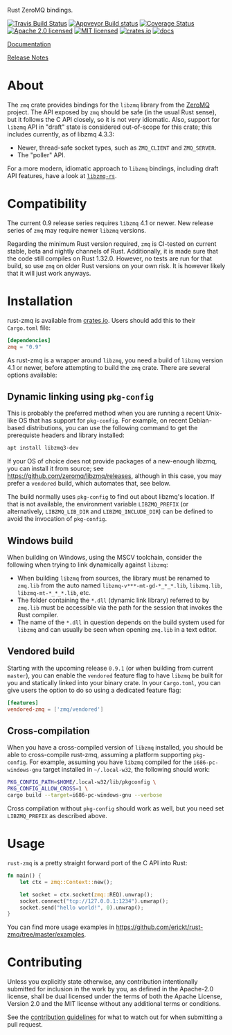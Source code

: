 Rust ZeroMQ bindings.

[![Travis Build Status](https://travis-ci.org/erickt/rust-zmq.png?branch=master)](https://travis-ci.org/erickt/rust-zmq)
[![Appveyor Build status](https://ci.appveyor.com/api/projects/status/xhytsx4jwyb9qk7m?svg=true)](https://ci.appveyor.com/project/erickt/rust-zmq)
[![Coverage Status](https://coveralls.io/repos/erickt/erickt-zmq/badge.svg?branch=master)](https://coveralls.io/r/erickt/erickt-zmq?branch=master)
[![Apache 2.0 licensed](https://img.shields.io/badge/license-Apache2.0-blue.svg)](./LICENSE-APACHE)
[![MIT licensed](https://img.shields.io/badge/license-MIT-blue.svg)](./LICENSE-MIT)
[![crates.io](http://meritbadge.herokuapp.com/zmq)](https://crates.io/crates/zmq)
[![docs](https://docs.rs/zmq/badge.svg)](https://docs.rs/zmq)

[Documentation](https://docs.rs/crate/zmq/)

[Release Notes](https://github.com/erickt/rust-zmq/tree/master/NEWS.md)

# About

The `zmq` crate provides bindings for the `libzmq` library from the
[ZeroMQ](https://zeromq.org/) project. The API exposed by `zmq` should
be safe (in the usual Rust sense), but it follows the C API closely,
so it is not very idiomatic. Also, support for `libzmq` API in "draft"
state is considered out-of-scope for this crate; this includes
currently, as of libzmq 4.3.3:

- Newer, thread-safe socket types, such as `ZMQ_CLIENT` and
  `ZMQ_SERVER`.
- The "poller" API.

For a more modern, idiomatic approach to `libzmq` bindings, including
draft API features, have a look at
[`libzmq-rs`](https://github.com/jean-airoldie/libzmq-rs).

# Compatibility

The current 0.9 release series requires `libzmq` 4.1 or newer. New
release series of `zmq` may require newer `libzmq` versions.

Regarding the minimum Rust version required, `zmq` is CI-tested on
current stable, beta and nightly channels of Rust. Additionally, it is
made sure that the code still compiles on Rust 1.32.0. However, no
tests are run for that build, so use `zmq` on older Rust versions on
your own risk. It is however likely that it will just work anyways.

# Installation

rust-zmq is available from [crates.io](https://crates.io). Users
should add this to their `Cargo.toml` file:

```toml
[dependencies]
zmq = "0.9"
```

As rust-zmq is a wrapper around `libzmq`, you need a build of `libzmq`
version 4.1 or newer, before attempting to build the `zmq`
crate. There are several options available:

## Dynamic linking using `pkg-config`

This is probably the preferred method when you are running a recent
Unix-like OS that has support for `pkg-config`. For example, on recent
Debian-based distributions, you can use the following command to get
the prerequiste headers and library installed:

```sh
apt install libzmq3-dev
```

If your OS of choice does not provide packages of a new-enough libzmq,
you can install it from source; see
<https://github.com/zeromq/libzmq/releases>, although in this case,
you may prefer a `vendored` build, which automates that, see below.

The build normally uses `pkg-config` to find out about libzmq's
location. If that is not available, the environment variable
`LIBZMQ_PREFIX` (or alternatively, `LIBZMQ_LIB_DIR` and
`LIBZMQ_INCLUDE_DIR`) can be defined to avoid the invocation of
`pkg-config`.

## Windows build

When building on Windows, using the MSCV toolchain, consider the
following when trying to link dynamically against `libzmq`:

- When building `libzmq` from sources, the library must be renamed
  to `zmq.lib` from the auto named `libzmq-v***-mt-gd-*_*_*.lib`,
  `libzmq.lib`, `libzmq-mt-*_*_*.lib`, etc.
- The folder containing the `*.dll` (dynamic link library)
  referred to by `zmq.lib` must be accessible via the path for
  the session that invokes the Rust compiler.
- The name of the `*.dll` in question depends on the build system
  used for `libzmq` and can usually be seen when opening `zmq.lib`
  in a text editor.

## Vendored build

Starting with the upcoming release `0.9.1` (or when building from
current `master`), you can enable the `vendored` feature flag to have
`libzmq` be built for you and statically linked into your binary
crate. In your `Cargo.toml`, you can give users the option to do so
using a dedicated feature flag:

```toml
[features]
vendored-zmq = ['zmq/vendored']
```

## Cross-compilation

When you have a cross-compiled version of `libzmq` installed, you
should be able to cross-compile rust-zmq, assuming a platform
supporting `pkg-config`. For example, assuming you have `libzmq`
compiled for the `i686-pc-windows-gnu` target installed in
`~/.local-w32`, the following should work:

```sh
PKG_CONFIG_PATH=$HOME/.local-w32/lib/pkgconfig \
PKG_CONFIG_ALLOW_CROSS=1 \
cargo build --target=i686-pc-windows-gnu --verbose
```

Cross compilation without `pkg-config` should work as well, but you
need set `LIBZMQ_PREFIX` as described above.

# Usage

`rust-zmq` is a pretty straight forward port of the C API into Rust:

```rust
fn main() {
    let ctx = zmq::Context::new();

    let socket = ctx.socket(zmq::REQ).unwrap();
    socket.connect("tcp://127.0.0.1:1234").unwrap();
    socket.send("hello world!", 0).unwrap();
}
```

You can find more usage examples in
https://github.com/erickt/rust-zmq/tree/master/examples.

# Contributing

Unless you explicitly state otherwise, any contribution intentionally
submitted for inclusion in the work by you, as defined in the
Apache-2.0 license, shall be dual licensed under the terms of both the
Apache License, Version 2.0 and the MIT license without any additional
terms or conditions.

See the [contribution guidelines] for what to watch out for when
submitting a pull request.

[contribution guidelines]: ./CONTRIBUTING.md
